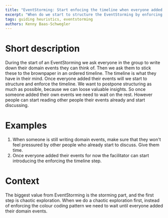 ```yaml
---
title: "EventStorming: Start enfocing the timeline when everyone added their domain events"
excerpt: "When do we start to structure the EventStorming by enforcing the timeline"
tags: guiding heuristics, eventstorming
authors: Kenny Baas-Schwegler
---
```


# Short description

During the start of an EventStorming we ask everyone in the group to write down their domain events they can think of. Then we ask them to stick these to the brownpaper in an ordered timeline. The timeline is what they have in their mind. Once everyone added their events will we start to structure and enforce the timeline. We want to postpone structuring as much as possible, because we can loose valuable insights. So once someone added their own events we need to wait on the rest. However people can start reading other people their events already and start discussing.

# Examples

1. When someone is still writing domain events, make sure that they won't feel pressured by other people who already start to discuss. Give them time.
2. Once everyone added their events for now the facilitator can start introducing the enforcing the timeline step.

# Context

The biggest value from EventStorming is the storming part, and the first step is chaotic exploration. When we do a chaotic exploration first, instead of enforcing the colour coding pattern we need to wait until everyone added their domain events.